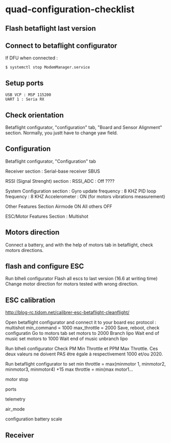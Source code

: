# quad-configuration-checklist

## Flash betaflight last version

## Connect to betaflight configurator

If DFU when connected : 

    $ systemctl stop ModemManager.service

## Setup ports

    USB VCP : MSP 115200
    UART 1 : Seria RX

## Check orientation

Betaflight configurator, "configuration" tab, "Board and Sensor Alignment" section. Normally, you justt have to change yaw field.

## Configuration

Betaflight configurator, "Configuration" tab

Receiver section : 
    Serial-base receiver
    SBUS

RSSI (Signal Strenght) section :
    RSSI_ADC : Off ????

System Configuration section :
    Gyro update frequency : 8 KHZ
    PID loop frequency : 8 KHZ
    Accelerometer : ON (for motors vibrations measurement)
    
 Other Features Section
     Airmode ON
     All others OFF
     
 ESC/Motor Features Section :
    Multishot
    


## Motors direction

Connect a battery, and with the help of motors tab in betaflight, check motors directions.

## flash and configure ESC

Run blheli configurator
Flash all escs to last version (16.6 at writing time)
Change motor direction for motors tested with wrong direction.

## ESC calibration

http://blog-rc.tidom.net/calibrer-esc-betaflight-cleanflight/

Open betaflight configurator and connect it to your board
esc protocol : multishot
min_command = 1000
max_throttle = 2000
Save, reboot, check configuratin
Go to motors tab
set motors to 2000
Branch lipo
Wait end of music
set motors to 1000
Wait end of music
unbranch lipo

Run blheli configurator
Check PM Min Throttle et PPM Max Throttle. Ces deux valeurs ne doivent PAS être égale à respectivement 1000 et/ou 2020. 

Run betaflight configurator to set 
min throttle = max(minmotor 1, minmotor2, minmotor3, minmotor4) +15
max throttle = min(max motor1...

motor stop

ports

telemetry

air_mode

configuration battery scale


## Receiver

